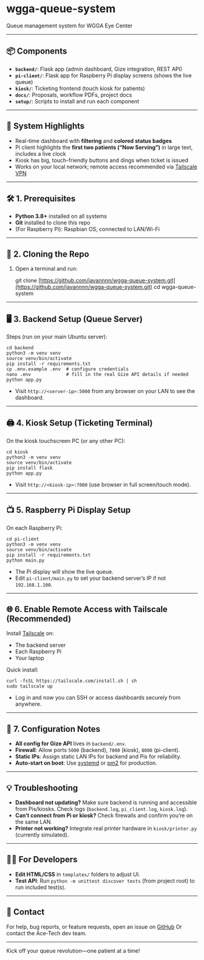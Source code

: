 # wgga-queue-system

Queue management system for WGGA Eye Center

---

## 📦 Components

* **`backend/`**: Flask app (admin dashboard, Gize integration, REST API)
* **`pi-client/`**: Flask app for Raspberry Pi display screens (shows the live queue)
* **`kiosk/`**: Ticketing frontend (touch kiosk for patients)
* **`docs/`**: Proposals, workflow PDFs, project docs
* **`setup/`**: Scripts to install and run each component

---

## 🚦 System Highlights

* Real-time dashboard with **filtering** and **colored status badges**
* Pi client highlights the **first two patients (“Now Serving”)** in large text, includes a live clock
* Kiosk has big, touch-friendly buttons and dings when ticket is issued
* Works on your local network; remote access recommended via [Tailscale VPN](https://tailscale.com)

---

## 🛠️ 1. Prerequisites

* **Python 3.8+** installed on all systems
* **Git** installed to clone this repo
* (For Raspberry Pi): Raspbian OS, connected to LAN/Wi-Fi

---

## 🚀 2. Cloning the Repo

1. Open a terminal and run:

   git clone [https://github.com/javannnn/wgga-queue-system.git](https://github.com/javannnn/wgga-queue-system.git)
   cd wgga-queue-system

---

## 🖥️ 3. Backend Setup (Queue Server)

Steps (run on your main Ubuntu server):

```
cd backend
python3 -m venv venv
source venv/bin/activate
pip install -r requirements.txt
cp .env.example .env  # configure credentials
nano .env             # fill in the real Gize API details if needed
python app.py
```

* Visit `http://<server-ip>:5000` from any browser on your LAN to see the dashboard.

---

## 🖨️ 4. Kiosk Setup (Ticketing Terminal)

On the kiosk touchscreen PC (or any other PC):

```
cd kiosk
python3 -m venv venv
source venv/bin/activate
pip install flask
python app.py
```

* Visit `http://<kiosk-ip>:7000` (use browser in full screen/touch mode).

---

## 📺 5. Raspberry Pi Display Setup

On each Raspberry Pi:

```
cd pi-client
python3 -m venv venv
source venv/bin/activate
pip install -r requirements.txt
python main.py
```

* The Pi display will show the live queue.
* Edit `pi-client/main.py` to set your backend server’s IP if not `192.168.1.100`.

---

## 🌐 6. Enable Remote Access with Tailscale (Recommended)

Install [Tailscale](https://tailscale.com/download) on:

* The backend server
* Each Raspberry Pi
* Your laptop

Quick install:

```
curl -fsSL https://tailscale.com/install.sh | sh
sudo tailscale up
```

* Log in and now you can SSH or access dashboards securely from anywhere.

---

## 🔑 7. Configuration Notes

* **All config for Gize API** lives in `backend/.env`.
* **Firewall**: Allow ports `5000` (backend), `7000` (kiosk), `8000` (pi-client).
* **Static IPs**: Assign static LAN IPs for backend and Pis for reliability.
* **Auto-start on boot**: Use [systemd](https://www.freedesktop.org/software/systemd/man/systemd.service.html) or [pm2](https://pm2.keymetrics.io/) for production.

---

## 💡 Troubleshooting

* **Dashboard not updating?**
  Make sure backend is running and accessible from Pis/kiosks. Check logs (`backend.log`, `pi_client.log`, `kiosk.log`).
* **Can’t connect from Pi or kiosk?**
  Check firewalls and confirm you’re on the same LAN.
* **Printer not working?**
  Integrate real printer hardware in `kiosk/printer.py` (currently simulated).

---

## 👨‍💻 For Developers

* **Edit HTML/CSS** in `templates/` folders to adjust UI.
* **Test API**: Run `python -m unittest discover tests` (from project root) to run included test(s).

---

## 📝 Contact

For help, bug reports, or feature requests, open an issue on [GitHub](https://github.com/javannnn/wgga-queue-system/issues)
Or contact the Ace-Tech dev team.

---

Kick off your queue revolution—one patient at a time!
